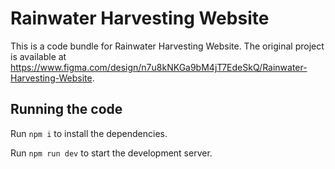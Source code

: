 
  # Rainwater Harvesting Website

  This is a code bundle for Rainwater Harvesting Website. The original project is available at https://www.figma.com/design/n7u8kNKGa9bM4jT7EdeSkQ/Rainwater-Harvesting-Website.

  ## Running the code

  Run `npm i` to install the dependencies.

  Run `npm run dev` to start the development server.
  